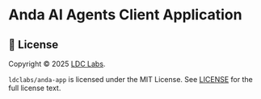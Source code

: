 # Anda AI Agents Client Application

## 📝 License

Copyright © 2025 [LDC Labs](https://github.com/ldclabs).

`ldclabs/anda-app` is licensed under the MIT License. See [LICENSE](./LICENSE) for the full license text.
